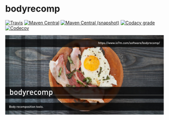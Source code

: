 bodyrecomp
===

[![Travis](https://img.shields.io/travis/io7m/bodyrecomp.png?style=flat-square)](https://travis-ci.org/io7m/bodyrecomp)
[![Maven Central](https://img.shields.io/maven-central/v/com.io7m.bodyrecomp/com.io7m.bodyrecomp.png?style=flat-square)](http://search.maven.org/#search%7Cga%7C1%7Cg%3A%22com.io7m.bodyrecomp%22)
[![Maven Central (snapshot)](https://img.shields.io/nexus/s/https/oss.sonatype.org/com.io7m.bodyrecomp/com.io7m.bodyrecomp.svg?style=flat-square)](https://oss.sonatype.org/content/repositories/snapshots/com/io7m/bodyrecomp/)
[![Codacy grade](https://img.shields.io/codacy/grade/.png?style=flat-square)](https://www.codacy.com/app/github_79/bodyrecomp)
[![Codecov](https://img.shields.io/codecov/c/github/io7m/bodyrecomp.png?style=flat-square)](https://codecov.io/gh/io7m/bodyrecomp)

![bodyrecomp](./src/site/resources/bodyrecomp.jpg?raw=true)

